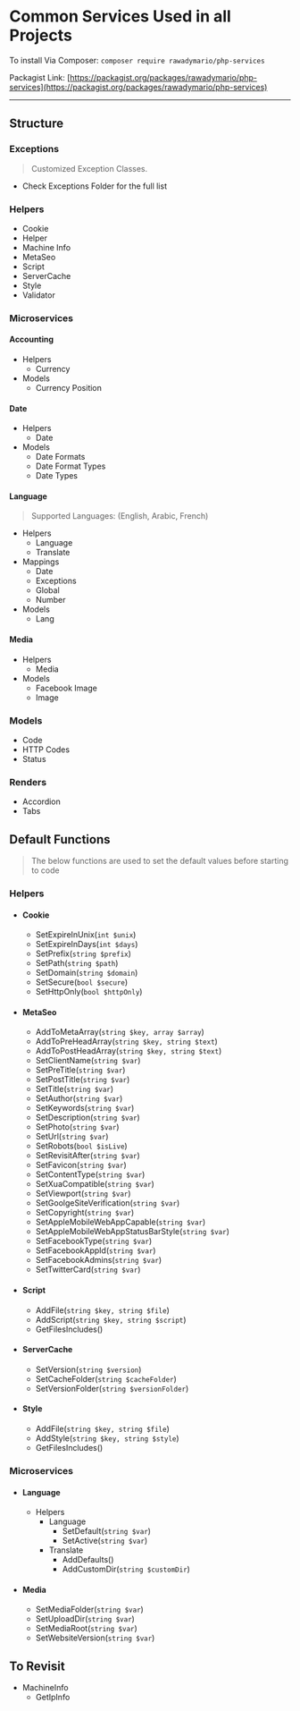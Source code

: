 # Common Services Used in all Projects

To install Via Composer: `composer require rawadymario/php-services`

Packagist Link: [https://packagist.org/packages/rawadymario/php-services](https://packagist.org/packages/rawadymario/php-services)

---

## Structure

### Exceptions

> Customized Exception Classes.

- Check Exceptions Folder for the full list

### Helpers

- Cookie
- Helper
- Machine Info
- MetaSeo
- Script
- ServerCache
- Style
- Validator

### Microservices

#### Accounting

- Helpers
  - Currency
- Models
  - Currency Position

#### Date

- Helpers
  - Date
- Models
  - Date Formats
  - Date Format Types
  - Date Types

#### Language

> Supported Languages: (English, Arabic, French)

- Helpers
  - Language
  - Translate
- Mappings
  - Date
  - Exceptions
  - Global
  - Number
- Models
  - Lang

#### Media

- Helpers
  - Media
- Models
  - Facebook Image
  - Image

### Models

- Code
- HTTP Codes
- Status

### Renders

- Accordion
- Tabs

## Default Functions

> The below functions are used to set the default values before starting to code

### Helpers

- #### Cookie

  - SetExpireInUnix(`int $unix`)
  - SetExpireInDays(`int $days`)
  - SetPrefix(`string $prefix`)
  - SetPath(`string $path`)
  - SetDomain(`string $domain`)
  - SetSecure(`bool $secure`)
  - SetHttpOnly(`bool $httpOnly`)

- #### MetaSeo

  - AddToMetaArray(`string $key, array $array`)
  - AddToPreHeadArray(`string $key, string $text`)
  - AddToPostHeadArray(`string $key, string $text`)
  - SetClientName(`string $var`)
  - SetPreTitle(`string $var`)
  - SetPostTitle(`string $var`)
  - SetTitle(`string $var`)
  - SetAuthor(`string $var`)
  - SetKeywords(`string $var`)
  - SetDescription(`string $var`)
  - SetPhoto(`string $var`)
  - SetUrl(`string $var`)
  - SetRobots(`bool $isLive`)
  - SetRevisitAfter(`string $var`)
  - SetFavicon(`string $var`)
  - SetContentType(`string $var`)
  - SetXuaCompatible(`string $var`)
  - SetViewport(`string $var`)
  - SetGoolgeSiteVerification(`string $var`)
  - SetCopyright(`string $var`)
  - SetAppleMobileWebAppCapable(`string $var`)
  - SetAppleMobileWebAppStatusBarStyle(`string $var`)
  - SetFacebookType(`string $var`)
  - SetFacebookAppId(`string $var`)
  - SetFacebookAdmins(`string $var`)
  - SetTwitterCard(`string $var`)

- #### Script

  - AddFile(`string $key, string $file`)
  - AddScript(`string $key, string $script`)
  - GetFilesIncludes()

- #### ServerCache

  - SetVersion(`string $version`)
  - SetCacheFolder(`string $cacheFolder`)
  - SetVersionFolder(`string $versionFolder`)

- #### Style

  - AddFile(`string $key, string $file`)
  - AddStyle(`string $key, string $style`)
  - GetFilesIncludes()

### Microservices

- #### Language
  - Helpers
    - Language
      - SetDefault(`string $var`)
      - SetActive(`string $var`)
    - Translate
      - AddDefaults()
      - AddCustomDir(`string $customDir`)

- #### Media
  - SetMediaFolder(`string $var`)
  - SetUploadDir(`string $var`)
  - SetMediaRoot(`string $var`)
  - SetWebsiteVersion(`string $var`)

## To Revisit

- MachineInfo
  - GetIpInfo
